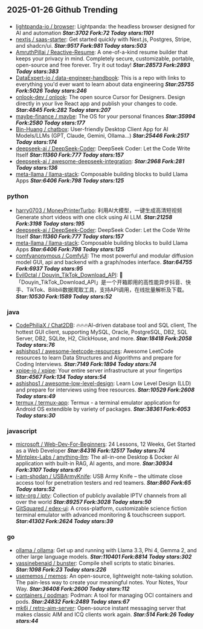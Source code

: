 ## 2025-01-26 Github Trending

### 
* [lightpanda-io / browser](https://github.com/lightpanda-io/browser): Lightpanda: the headless browser designed for AI and automation ***Star:3702 Fork:72 Today stars:1101***
* [nextjs / saas-starter](https://github.com/nextjs/saas-starter): Get started quickly with Next.js, Postgres, Stripe, and shadcn/ui. ***Star:9517 Fork:981 Today stars:503***
* [AmruthPillai / Reactive-Resume](https://github.com/AmruthPillai/Reactive-Resume): A one-of-a-kind resume builder that keeps your privacy in mind. Completely secure, customizable, portable, open-source and free forever. Try it out today! ***Star:28573 Fork:2893 Today stars:383***
* [DataExpert-io / data-engineer-handbook](https://github.com/DataExpert-io/data-engineer-handbook): This is a repo with links to everything you'd ever want to learn about data engineering ***Star:25755 Fork:5026 Today stars:246***
* [onlook-dev / onlook](https://github.com/onlook-dev/onlook): The open source Cursor for Designers. Design directly in your live React app and publish your changes to code. ***Star:4845 Fork:282 Today stars:207***
* [maybe-finance / maybe](https://github.com/maybe-finance/maybe): The OS for your personal finances ***Star:35994 Fork:2580 Today stars:177***
* [Bin-Huang / chatbox](https://github.com/Bin-Huang/chatbox): User-friendly Desktop Client App for AI Models/LLMs (GPT, Claude, Gemini, Ollama...) ***Star:25446 Fork:2517 Today stars:174***
* [deepseek-ai / DeepSeek-Coder](https://github.com/deepseek-ai/DeepSeek-Coder): DeepSeek Coder: Let the Code Write Itself ***Star:11360 Fork:777 Today stars:157***
* [deepseek-ai / awesome-deepseek-integration](https://github.com/deepseek-ai/awesome-deepseek-integration):  ***Star:2968 Fork:281 Today stars:136***
* [meta-llama / llama-stack](https://github.com/meta-llama/llama-stack): Composable building blocks to build Llama Apps ***Star:6406 Fork:798 Today stars:125***

### python
* [harry0703 / MoneyPrinterTurbo](https://github.com/harry0703/MoneyPrinterTurbo): 利用AI大模型，一键生成高清短视频 Generate short videos with one click using AI LLM. ***Star:21258 Fork:3198 Today stars:195***
* [deepseek-ai / DeepSeek-Coder](https://github.com/deepseek-ai/DeepSeek-Coder): DeepSeek Coder: Let the Code Write Itself ***Star:11360 Fork:777 Today stars:157***
* [meta-llama / llama-stack](https://github.com/meta-llama/llama-stack): Composable building blocks to build Llama Apps ***Star:6406 Fork:798 Today stars:125***
* [comfyanonymous / ComfyUI](https://github.com/comfyanonymous/ComfyUI): The most powerful and modular diffusion model GUI, api and backend with a graph/nodes interface. ***Star:64755 Fork:6937 Today stars:95***
* [Evil0ctal / Douyin_TikTok_Download_API](https://github.com/Evil0ctal/Douyin_TikTok_Download_API): 🚀「Douyin_TikTok_Download_API」是一个开箱即用的高性能异步抖音、快手、TikTok、Bilibili数据爬取工具，支持API调用，在线批量解析及下载。 ***Star:10530 Fork:1589 Today stars:52***

### java
* [CodePhiliaX / Chat2DB](https://github.com/CodePhiliaX/Chat2DB): 🔥🔥🔥AI-driven database tool and SQL client, The hottest GUI client, supporting MySQL, Oracle, PostgreSQL, DB2, SQL Server, DB2, SQLite, H2, ClickHouse, and more. ***Star:18418 Fork:2058 Today stars:76***
* [ashishps1 / awesome-leetcode-resources](https://github.com/ashishps1/awesome-leetcode-resources): Awesome LeetCode resources to learn Data Structures and Algorithms and prepare for Coding Interviews. ***Star:7149 Fork:1894 Today stars:74***
* [xpipe-io / xpipe](https://github.com/xpipe-io/xpipe): Your entire server infrastructure at your fingertips ***Star:4567 Fork:134 Today stars:54***
* [ashishps1 / awesome-low-level-design](https://github.com/ashishps1/awesome-low-level-design): Learn Low Level Design (LLD) and prepare for interviews using free resources. ***Star:10529 Fork:2608 Today stars:49***
* [termux / termux-app](https://github.com/termux/termux-app): Termux - a terminal emulator application for Android OS extendible by variety of packages. ***Star:38361 Fork:4053 Today stars:30***

### javascript
* [microsoft / Web-Dev-For-Beginners](https://github.com/microsoft/Web-Dev-For-Beginners): 24 Lessons, 12 Weeks, Get Started as a Web Developer ***Star:84316 Fork:12517 Today stars:74***
* [Mintplex-Labs / anything-llm](https://github.com/Mintplex-Labs/anything-llm): The all-in-one Desktop & Docker AI application with built-in RAG, AI agents, and more. ***Star:30934 Fork:3107 Today stars:67***
* [i-am-shodan / USBArmyKnife](https://github.com/i-am-shodan/USBArmyKnife): USB Army Knife – the ultimate close access tool for penetration testers and red teamers. ***Star:860 Fork:65 Today stars:52***
* [iptv-org / iptv](https://github.com/iptv-org/iptv): Collection of publicly available IPTV channels from all over the world ***Star:89257 Fork:3028 Today stars:50***
* [GitSquared / edex-ui](https://github.com/GitSquared/edex-ui): A cross-platform, customizable science fiction terminal emulator with advanced monitoring & touchscreen support. ***Star:41302 Fork:2624 Today stars:39***

### go
* [ollama / ollama](https://github.com/ollama/ollama): Get up and running with Llama 3.3, Phi 4, Gemma 2, and other large language models. ***Star:110401 Fork:8814 Today stars:302***
* [yassinebenaid / bunster](https://github.com/yassinebenaid/bunster): Compile shell scripts to static binaries. ***Star:1098 Fork:23 Today stars:226***
* [usememos / memos](https://github.com/usememos/memos): An open-source, lightweight note-taking solution. The pain-less way to create your meaningful notes. Your Notes, Your Way. ***Star:36408 Fork:2600 Today stars:112***
* [containers / podman](https://github.com/containers/podman): Podman: A tool for managing OCI containers and pods. ***Star:24832 Fork:2489 Today stars:67***
* [mk6i / retro-aim-server](https://github.com/mk6i/retro-aim-server): Open-source instant messaging server that makes classic AIM and ICQ clients work again. ***Star:514 Fork:26 Today stars:44***
